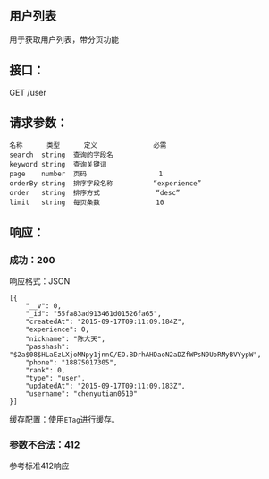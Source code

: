 ## 用户列表

用于获取用户列表，带分页功能

## 接口：

GET /user

## 请求参数：


    名称		类型		定义				必需		
	search	string  查询的字段名		
    keyword	string	查询关键词				
    page	number	页码				    1			
    orderBy	string	排序字段名称		    “experience”			
    order	string	排序方式			  “desc”			
	limit	string  每页条数			  10

## 响应：

### 成功：200

响应格式：JSON

    [{
	    "__v": 0,
	    "_id": "55fa83ad913461d01526fa65",
	    "createdAt": "2015-09-17T09:11:09.184Z",
	    "experience": 0,
	    "nickname": "陈大天",
	    "passhash": "$2a$08$HLaEzLXjoMNpy1jnnC/EO.BDrhAHDaoN2aDZfWPsN9UoRMyBVYypW",
	    "phone": "18875017305",
	    "rank": 0,
	    "type": "user",
	    "updatedAt": "2015-09-17T09:11:09.183Z",
	    "username": "chenyutian0510"
    }]

缓存配置：使用`ETag`进行缓存。

### 参数不合法：412

参考标准412响应